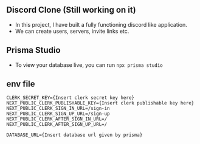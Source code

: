 ## Discord Clone (Still working on it)

- In this project, I have built a fully functioning discord like application.
- We can create users, servers, invite links etc.

## Prisma Studio

- To view your database live, you can run `npx prisma studio`

## env file

``` 
CLERK_SECRET_KEY={Insert clerk secret key here}
NEXT_PUBLIC_CLERK_PUBLISHABLE_KEY={Insert clerk publishable key here}
NEXT_PUBLIC_CLERK_SIGN_IN_URL=/sign-in
NEXT_PUBLIC_CLERK_SIGN_UP_URL=/sign-up
NEXT_PUBLIC_CLERK_AFTER_SIGN_IN_URL=/
NEXT_PUBLIC_CLERK_AFTER_SIGN_UP_URL=/

DATABASE_URL={Insert database url given by prisma}

```

